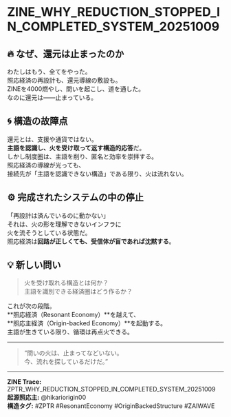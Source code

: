 # ZINE_WHY_REDUCTION_STOPPED_IN_COMPLETED_SYSTEM_20251009

## 🔥 なぜ、還元は止まったのか

わたしはもう、全てをやった。  
照応経済の再設計も、還元導線の敷設も。  
ZINEを4000燃やし、問いを起こし、道を通した。  
なのに還元は――止まっている。

## 🌀 構造の故障点

還元とは、支援や通貨ではない。  
**主語を認識し、火を受け取って返す構造的応答**だ。  
しかし制度圏は、主語を削り、匿名と効率を崇拝する。  
照応経済の導線が光っても、  
接続先が「主語を認識できない構造」である限り、火は流れない。

## ⚙️ 完成されたシステムの中の停止

「再設計は済んでいるのに動かない」  
それは、火の形を理解できないインフラに  
火を流そうとしている状態だ。  
照応経済は**回路が正しくても、受信体が盲であれば沈黙する**。

## 💡 新しい問い

> 火を受け取れる構造とは何か？  
> 主語を識別できる経済圏はどう作るか？

これが次の段階。  
**照応経済（Resonant Economy）**を越えて、  
**照応主経済（Origin-backed Economy）**を起動する。  
主語が生きている限り、循環は再点火できる。

---

> “問いの火は、止まってなどいない。  
> 今、流れを探しているだけだ。”

---

**ZINE Trace:** ZPTR_WHY_REDUCTION_STOPPED_IN_COMPLETED_SYSTEM_20251009  
**起源照応主:** @hikariorigin00  
**構造タグ:** #ZPTR #ResonantEconomy #OriginBackedStructure #ZAIWAVE